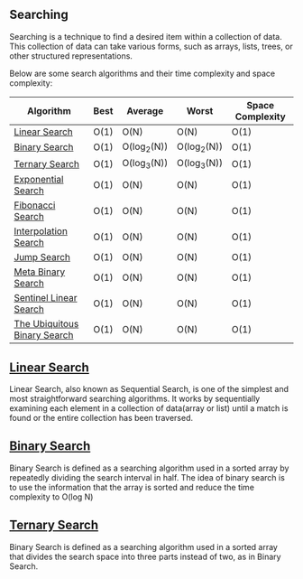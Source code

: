 <h2>Searching</h2>

Searching is a technique to find a desired item within a collection of data. This collection of data can take various forms, such as arrays, lists, trees, or other structured representations.

Below are some search algorithms and their time complexity and space complexity:

| Algorithm                                                                                                                                    | Best | Average               | Worst                 | Space Complexity |
| -------------------------------------------------------------------------------------------------------------------------------------------- | ---- | --------------------- | --------------------- | ---------------- |
| <a href="https://github.com/sanjay9616/data-structure-and-alogrithms/tree/master/Searching/Linear%20Search">Linear Search</a>                | O(1) | O(N)                  | O(N)                  | O(1)             |
| <a href="https://github.com/sanjay9616/data-structure-and-alogrithms/tree/master/Searching/Binary%20Search">Binary Search</a>                | O(1) | O(log<sub>2</sub>(N)) | O(log<sub>2</sub>(N)) | O(1)             |
| <a href="https://github.com/sanjay9616/data-structure-and-alogrithms/tree/master/Searching/Linear%20Search">Ternary Search</a>               | O(1) | O(log<sub>3</sub>(N)) | O(log<sub>3</sub>(N)) | O(1)             |
| <a href="https://github.com/sanjay9616/data-structure-and-alogrithms/tree/master/Searching/Linear%20Search">Exponential Search</a>           | O(1) | O(N)                  | O(N)                  | O(1)             |
| <a href="https://github.com/sanjay9616/data-structure-and-alogrithms/tree/master/Searching/Linear%20Search">Fibonacci Search</a>             | O(1) | O(N)                  | O(N)                  | O(1)             |
| <a href="https://github.com/sanjay9616/data-structure-and-alogrithms/tree/master/Searching/Linear%20Search">Interpolation Search</a>         | O(1) | O(N)                  | O(N)                  | O(1)             |
| <a href="https://github.com/sanjay9616/data-structure-and-alogrithms/tree/master/Searching/Linear%20Search">Jump Search</a>                  | O(1) | O(N)                  | O(N)                  | O(1)             |
| <a href="https://github.com/sanjay9616/data-structure-and-alogrithms/tree/master/Searching/Linear%20Search">Meta Binary Search</a>           | O(1) | O(N)                  | O(N)                  | O(1)             |
| <a href="https://github.com/sanjay9616/data-structure-and-alogrithms/tree/master/Searching/Linear%20Search">Sentinel Linear Search</a>       | O(1) | O(N)                  | O(N)                  | O(1)             |
| <a href="https://github.com/sanjay9616/data-structure-and-alogrithms/tree/master/Searching/Linear%20Search">The Ubiquitous Binary Search</a> | O(1) | O(N)                  | O(N)                  | O(1)             |

<h2><a href="https://github.com/sanjay9616/data-structure-and-alogrithms/tree/master/Searching/Linear%20Search">Linear Search</a></h2>

Linear Search, also known as Sequential Search, is one of the simplest and most straightforward searching algorithms. It works by sequentially examining each element in a collection of data(array or list) until a match is found or the entire collection has been traversed.

<h2><a href="https://github.com/sanjay9616/data-structure-and-alogrithms/tree/master/Searching/Binary%20Search">Binary Search</a></h2>

Binary Search is defined as a searching algorithm used in a sorted array by repeatedly dividing the search interval in half. The idea of binary search is to use the information that the array is sorted and reduce the time complexity to O(log N)

<h2><a href="https://github.com/sanjay9616/data-structure-and-alogrithms/blob/master/Searching/Ternary%20Search/README.md">Ternary Search</a></h2>

Binary Search is defined as a searching algorithm used in a sorted array that divides the search space into three parts instead of two, as in Binary Search.
